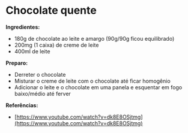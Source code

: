 # Chocolate quente

**Ingredientes:**

* 180g de chocolate ao leite e amargo \(90g/90g ficou equilibrado\)
* 200mg \(1 caixa\) de creme de leite
* 400ml de leite

**Preparo:**

* Derreter o chocolate
* Misturar o creme de leite com o chocolate até ficar homogênio
* Adicionar o leite e o chocolate em uma panela e esquentar em fogo baixo/médio até ferver

**Referências:**

* [https://www.youtube.com/watch?v=dk8E8OSjtmg](https://www.youtube.com/watch?v=dk8E8OSjtmg)

